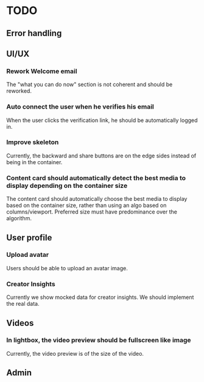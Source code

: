 # TODO

## Error handling

## UI/UX

### Rework Welcome email

The "what you can do now" section is not coherent and should be reworked.

### Auto connect the user when he verifies his email

When the user clicks the verification link, he should be automatically logged in.

### Improve skeleton

Currently, the backward and share buttons are on the edge sides instead of being in the container.

### Content card should automatically detect the best media to display depending on the container size

The content card should automatically choose the best media to display based on the container size, rather than using an algo based on columns/viewport. Preferred size must have predominance over the algorithm.

## User profile

### Upload avatar

Users should be able to upload an avatar image.

### Creator Insights

Currently we show mocked data for creator insights. We should implement the real data.

## Videos

### In lightbox, the video preview should be fullscreen like image

Currently, the video preview is of the size of the video.

## Admin
